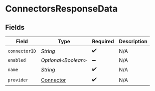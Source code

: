 # ConnectorsResponseData


## Fields

| Field                                         | Type                                          | Required                                      | Description                                   |
| --------------------------------------------- | --------------------------------------------- | --------------------------------------------- | --------------------------------------------- |
| `connectorID`                                 | *String*                                      | :heavy_check_mark:                            | N/A                                           |
| `enabled`                                     | *Optional\<Boolean>*                          | :heavy_minus_sign:                            | N/A                                           |
| `name`                                        | *String*                                      | :heavy_check_mark:                            | N/A                                           |
| `provider`                                    | [Connector](../../models/shared/Connector.md) | :heavy_check_mark:                            | N/A                                           |
